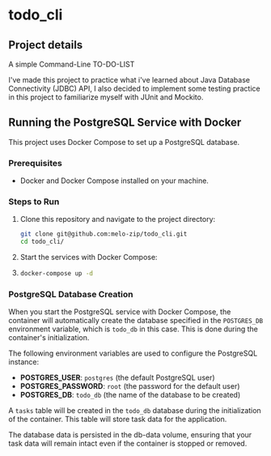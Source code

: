 # todo_cli

## Project details
A simple Command-Line TO-DO-LIST

I've made this project to practice what i've learned about Java Database Connectivity (JDBC) API, I also decided to implement some testing practice in this project to familiarize myself with JUnit and Mockito.

## Running the PostgreSQL Service with Docker

This project uses Docker Compose to set up a PostgreSQL database.

### Prerequisites
- Docker and Docker Compose installed on your machine.

### Steps to Run
1. Clone this repository and navigate to the project directory:
   ```bash
   git clone git@github.com:melo-zip/todo_cli.git
   cd todo_cli/
   ```
2. Start the services with Docker Compose:
3.  ```bash
    docker-compose up -d
    ```
    
### PostgreSQL Database Creation

When you start the PostgreSQL service with Docker Compose, the container will automatically create the database specified in the `POSTGRES_DB` environment variable, which is `todo_db` in this case. This is done during the container's initialization.

The following environment variables are used to configure the PostgreSQL instance:
- **POSTGRES_USER**: `postgres` (the default PostgreSQL user)
- **POSTGRES_PASSWORD**: `root` (the password for the default user)
- **POSTGRES_DB**: `todo_db` (the name of the database to be created)
  
A `tasks` table will be created in the `todo_db` database during the initialization of the container. This table will store task data for the application.

The database data is persisted in the db-data volume, ensuring that your task data will remain intact even if the container is stopped or removed.